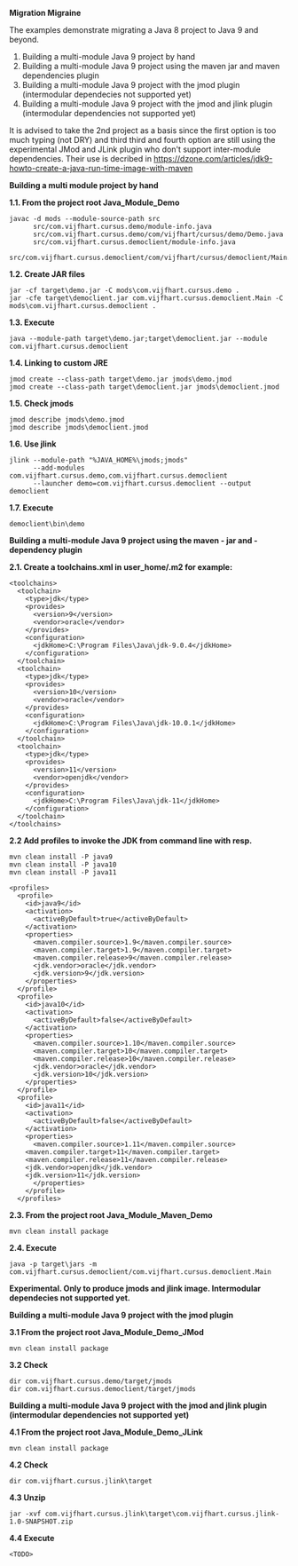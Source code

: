 **Migration Migraine**
	
The examples demonstrate migrating a Java 8 project to Java 9 and beyond. 

1. Building a multi-module Java 9 project by hand 
2. Building a multi-module Java 9 project using the maven jar and maven dependencies plugin
3. Building a multi-module Java 9 project with the jmod plugin (intermodular dependecies not supported yet)
4. Building a multi-module Java 9 project with the jmod and jlink plugin (intermodular dependencies not supported yet)

It is advised to take the 2nd project as a basis since the first option is too much typing (not DRY) and third third and fourth option 
are still using the experimental JMod and JLink plugin who don't support inter-module dependencies. Their use is decribed in https://dzone.com/articles/jdk9-howto-create-a-java-run-time-image-with-maven
	

**Building a multi module project by hand**
	
**1.1. From the project root Java_Module_Demo**
	
  	javac -d mods --module-source-path src 
    	  src/com.vijfhart.cursus.demo/module-info.java 
    	  src/com.vijfhart.cursus.demo/com/vijfhart/cursus/demo/Demo.java 
    	  src/com.vijfhart.cursus.democlient/module-info.java 
    	  src/com.vijfhart.cursus.democlient/com/vijfhart/cursus/democlient/Main.java
	
**1.2. Create JAR files**
	
  	jar -cf target\demo.jar -C mods\com.vijfhart.cursus.demo .
  	jar -cfe target\democlient.jar com.vijfhart.cursus.democlient.Main -C mods\com.vijfhart.cursus.democlient .
	
**1.3. Execute**
	
  	java --module-path target\demo.jar;target\democlient.jar --module com.vijfhart.cursus.democlient
	
**1.4. Linking to custom JRE**
	
  	jmod create --class-path target\demo.jar jmods\demo.jmod
  	jmod create --class-path target\democlient.jar jmods\democlient.jmod
	
**1.5. Check jmods**

  	jmod describe jmods\demo.jmod
  	jmod describe jmods\democlient.jmod
	
**1.6. Use jlink**
	
  	jlink --module-path "%JAVA_HOME%\jmods;jmods" 
    	  --add-modules com.vijfhart.cursus.demo,com.vijfhart.cursus.democlient 
    	  --launcher demo=com.vijfhart.cursus.democlient --output democlient
	
**1.7. Execute**
	
  	democlient\bin\demo
	  

**Building a multi-module Java 9 project using the maven - jar and - dependency plugin** 

**2.1. Create a toolchains.xml in user_home/.m2 for example:**

	<toolchains>
	  <toolchain>
	    <type>jdk</type>
	    <provides>
	      <version>9</version>
	      <vendor>oracle</vendor>
	    </provides>
	    <configuration>
	      <jdkHome>C:\Program Files\Java\jdk-9.0.4</jdkHome>
	    </configuration>
	  </toolchain>
	  <toolchain>
	    <type>jdk</type>
	    <provides>
	      <version>10</version>
	      <vendor>oracle</vendor>
	    </provides>
	    <configuration>
	      <jdkHome>C:\Program Files\Java\jdk-10.0.1</jdkHome>
	    </configuration>
	  </toolchain>
	  <toolchain>
	    <type>jdk</type>
	    <provides>
	      <version>11</version>
	      <vendor>openjdk</vendor>
	    </provides>
	    <configuration>
	      <jdkHome>C:\Program Files\Java\jdk-11</jdkHome>
	    </configuration>
	  </toolchain>
	</toolchains>
	
	
**2.2 Add profiles to invoke the JDK from command line with resp.**

  	mvn clean install -P java9
  	mvn clean install -P java10
  	mvn clean install -P java11
	  
	<profiles>
	  <profile>
	    <id>java9</id>
	    <activation>
	      <activeByDefault>true</activeByDefault>
	    </activation>
	    <properties>
	      <maven.compiler.source>1.9</maven.compiler.source>
	      <maven.compiler.target>1.9</maven.compiler.target>
	      <maven.compiler.release>9</maven.compiler.release>
	      <jdk.vendor>oracle</jdk.vendor>
	      <jdk.version>9</jdk.version>
	    </properties>
	  </profile>
	  <profile>
	    <id>java10</id>
	    <activation>
	      <activeByDefault>false</activeByDefault>
	    </activation>
	    <properties>
	      <maven.compiler.source>1.10</maven.compiler.source>
	      <maven.compiler.target>10</maven.compiler.target>
	      <maven.compiler.release>10</maven.compiler.release>
	      <jdk.vendor>oracle</jdk.vendor>
	      <jdk.version>10</jdk.version>
	    </properties>
	  </profile>
	  <profile>
	    <id>java11</id>
	    <activation>
	      <activeByDefault>false</activeByDefault>
	    </activation>
	    <properties>
	      <maven.compiler.source>1.11</maven.compiler.source>
		<maven.compiler.target>11</maven.compiler.target>
		<maven.compiler.release>11</maven.compiler.release>
		<jdk.vendor>openjdk</jdk.vendor>
		<jdk.version>11</jdk.version>
	      </properties>
	    </profile>
	  </profiles>
 

**2.3. From the project root Java_Module_Maven_Demo**

  	mvn clean install package

**2.4. Execute**

  	java -p target\jars -m com.vijfhart.cursus.democlient/com.vijfhart.cursus.democlient.Main
	  
	

**Experimental. Only to produce jmods and jlink image. Intermodular dependecies not supported yet.**
	

**Building a multi-module Java 9 project with the jmod plugin**


**3.1 From the project root Java_Module_Demo_JMod**

  	mvn clean install package


**3.2 Check**

  	dir com.vijfhart.cursus.demo/target/jmods
  	dir com.vijfhart.cursus.democlient/target/jmods
	 
	 
**Building a multi-module Java 9 project with the jmod and jlink plugin (intermodular dependencies not supported yet)**
	
**4.1 From the project root Java_Module_Demo_JLink**

  	mvn clean install package
	
**4.2 Check**

  	dir com.vijfhart.cursus.jlink\target
	
**4.3 Unzip**
  
  	jar -xvf com.vijfhart.cursus.jlink\target\com.vijfhart.cursus.jlink-1.0-SNAPSHOT.zip
	
**4.4 Execute**

  	<TODO>

